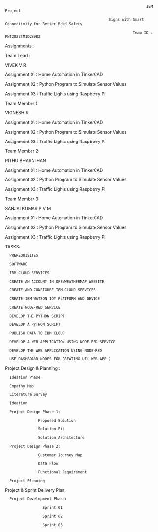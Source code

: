                                                                     IBM Project
   
                                                   Signs with Smart Connectivity for Better Road Safety

                                                              Team ID : PNT2022TMID28982

Assignments :

Team Lead :

VIVEK V R

Assignment 01 : Home Automation in TinkerCAD

Assignment 02 : Python Program to Simulate Sensor Values

Assignment 03 : Traffic Lights using Raspberry Pi


Team Member 1:

VIGNESH R

Assignment 01 : Home Automation in TinkerCAD

Assignment 02 : Python Program to Simulate Sensor Values

Assignment 03 : Traffic Lights using Raspberry Pi


Team Member 2:

RITHU BHARATHAN

Assignment 01 : Home Automation in TinkerCAD

Assignment 02 : Python Program to Simulate Sensor Values

Assignment 03 : Traffic Lights using Raspberry Pi


Team Member 3:

SANJAI KUMAR P V M

Assignment 01 : Home Automation in TinkerCAD

Assignment 02 : Python Program to Simulate Sensor Values

Assignment 03 : Traffic Lights using Raspberry Pi



TASKS:

      PREREQUISITES

      SOFTWARE

      IBM CLOUD SERVICES

      CREATE AN ACCOUNT IN OPENWEATHERMAP WEBSITE

      CREATE AND CONFIGURE IBM CLOUD SERVICES

      CREATE IBM WATSON IOT PLATFORM AND DEVICE

      CREATE NODE-RED SERVICE

      DEVELOP THE PYTHON SCRIPT

      DEVELOP A PYTHON SCRIPT

      PUBLISH DATA TO IBM CLOUD

      DEVELOP A WEB APPLICATION USING NODE-RED SERVICE

      DEVELOP THE WEB APPLICATION USING NODE-RED

      USE DASHBOARD NODES FOR CREATING UI( WEB APP )



Project Design & Planning :

      Ideation Phase

      Empathy Map

      Literature Survey

      Ideation

      Project Design Phase 1:

                   Proposed Solution

                   Solution Fit

                   Solution Architecture

      Project Design Phase 2:

                   Customer Journey Map

                   Data Flow

                   Functional Requirement

      Project Planning



Project & Sprint Delivery Plan:

      Project Development Phase:

                     Sprint 01

                     Sprint 02

                     Sprint 03
